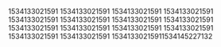 1534133021591
1534133021591
1534133021591
1534133021591
1534133021591
1534133021591
1534133021591
1534133021591
1534133021591
1534133021591
1534133021591
1534133021591
1534133021591
1534133021591
15341330215911534145227132